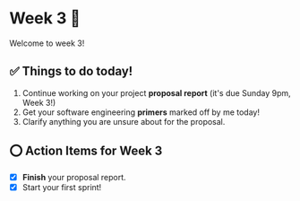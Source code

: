 # Week 3 🥕

Welcome to week 3!

## ✅ Things to do today!

1. Continue working on your project **proposal report** (it's due Sunday 9pm, Week 3!)
2. Get your software engineering **primers** marked off by me today!
3. Clarify anything you are unsure about for the proposal.

## ⭕ Action Items for Week 3

- [x] **Finish** your proposal report.
- [x] Start your first sprint!
